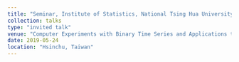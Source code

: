 ```yaml
---
title: "Seminar, Institute of Statistics, National Tsing Hua University"
collection: talks
type: "invited talk"
venue: "Computer Experiments with Binary Time Series and Applications to Cell Biology: modeling, estimation and calibration"
date: 2019-05-24
location: "Hsinchu, Taiwan"
---
```


